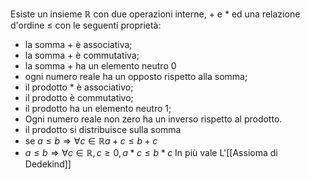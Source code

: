 Esiste un insieme $\mathbb{R}$ con due operazioni interne, $+$ e $*$ ed una relazione d'ordine $\leq$ con le seguenti proprietà:
- la somma $+$ è associativa;
- la somma $+$ è commutativa;
- la somma $+$ ha un elemento neutro $0$
- ogni numero reale ha un opposto rispetto alla somma;
- il prodotto $*$ è associativo;
- il prodotto è commutativo;
- il prodotto ha un elemento neutro 1;
- Ogni numero reale non zero ha un inverso rispetto al prodotto.
- il prodotto si distribuisce sulla somma
- se $a\leq b \Rightarrow \forall c\in\mathbb{R} a+c\leq b+c$
- $a\leq b \Rightarrow \forall c\in\mathbb{R},\, c\geq 0, a*c\leq b*c$
In più vale L'[[Assioma di Dedekind]]
